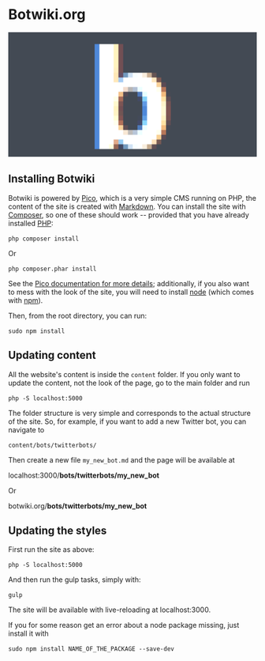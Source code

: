 # Botwiki.org

<img style="max-width:100%;" src="content/images/botwiki.png">


## Installing Botwiki

Botwiki is powered by [Pico](http://picocms.org/), which is a very simple CMS running on PHP, the content of the site is created with [Markdown](http://daringfireball.net/projects/markdown/basics). You can install the site with [Composer](https://getcomposer.org/), so one of these should work -- provided that you have already installed [PHP](http://php.net/manual/en/install.php):

```
php composer install
```

Or

```
php composer.phar install
```

See the [Pico documentation for more details](http://picocms.org/docs.html); additionally, if you also want to mess with the look of the site, you will need to install [node](https://nodejs.org/) (which comes with [npm](https://docs.npmjs.com/)).

Then, from the root directory, you can run:

```
sudo npm install
```


## Updating content

All the website's content is inside the  ```content``` folder. If you only want to update the content, not the look of the page, go to the main folder and run

```
php -S localhost:5000
```

The folder structure is very simple and corresponds to the actual structure of the site. So, for example, if you want to add a new Twitter bot, you can navigate to 

```
content/bots/twitterbots/
```

Then create a new file ```my_new_bot.md``` and the page will be available at 


localhost:3000/**bots/twitterbots/my_new_bot**

Or

botwiki.org/**bots/twitterbots/my_new_bot**

## Updating the styles

First run the site as above:

```
php -S localhost:5000
```

And then run the gulp tasks, simply with:

```
gulp
```

The site will be available with live-reloading at localhost:3000.

If you for some reason get an error about a node package missing, just install it with

```
sudo npm install NAME_OF_THE_PACKAGE --save-dev
```